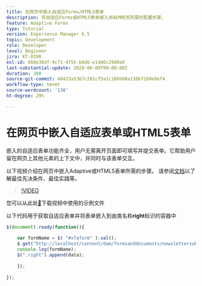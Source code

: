 ```yaml
---
title: 在网页中嵌入自适应Forms/HTML5表单
description: 将自适应Forms或HTML5表单嵌入非AEM网页所需的配置步骤。
feature: Adaptive Forms
type: Tutorial
version: Experience Manager 6.5
topic: Development
role: Developer
level: Beginner
jira: KT-8390
exl-id: 068e38df-9c71-4f55-b6d6-e1486c29d0a9
last-substantial-update: 2020-06-09T00:00:00Z
duration: 398
source-git-commit: 48433a5367c281cf5a1c106b08a1306f1b0e8ef4
workflow-type: tm+mt
source-wordcount: '138'
ht-degree: 29%

---
```


# 在网页中嵌入自适应表单或HTML5表单

嵌入的自适应表单功能齐全，用户无需离开页面即可填写并提交表单。它帮助用户留在网页上其他元素的上下文中，并同时与该表单交互。

以下视频介绍在网页中嵌入Adaptive或HTML5表单所需的步骤。
请参阅[文档](https://experienceleague.adobe.com/docs/experience-manager-65/forms/adaptive-forms-basic-authoring/embed-adaptive-form-external-web-page.html)以了解最佳先决条件、最佳实践等。
>[!VIDEO](https://video.tv.adobe.com/v/335893?quality=12&learn=on)

您可以从此处[&#128279;](assets/embedding-af-web-page.zip)下载视频中使用的示例文件

以下代码用于获取自适应表单并将表单嵌入到由类名称&#x200B;**right**&#x200B;标识的容器中

```javascript
$(document).ready(function(){
  
    var formName = $( "#xfaform" ).val();
    $.get("http://localhost/content/dam/formsanddocuments/newslettersubscription/jcr:content?wcmmode=disabled", function(data, status){
    console.log(formName);
    $(".right").append(data);
      
    });
  
});
```
